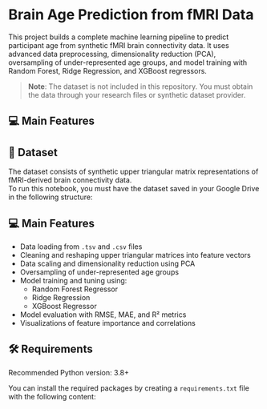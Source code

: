 # Brain Age Prediction from fMRI Data

This project builds a complete machine learning pipeline to predict participant age from synthetic fMRI brain connectivity data. It uses advanced data preprocessing, dimensionality reduction (PCA), oversampling of under-represented age groups, and model training with Random Forest, Ridge Regression, and XGBoost regressors.

> **Note**: The dataset is not included in this repository. You must obtain the data through your research files or synthetic dataset provider.

## 💻 Main Features
## 📂 Dataset

The dataset consists of synthetic upper triangular matrix representations of fMRI-derived brain connectivity data.  
To run this notebook, you must have the dataset saved in your Google Drive in the following structure:

## 💻 Main Features

- Data loading from `.tsv` and `.csv` files
- Cleaning and reshaping upper triangular matrices into feature vectors
- Data scaling and dimensionality reduction using PCA
- Oversampling of under-represented age groups
- Model training and tuning using:
    - Random Forest Regressor
    - Ridge Regression
    - XGBoost Regressor
- Model evaluation with RMSE, MAE, and R² metrics
- Visualizations of feature importance and correlations

## 🛠️ Requirements

Recommended Python version: 3.8+

You can install the required packages by creating a `requirements.txt` file with the following content:

